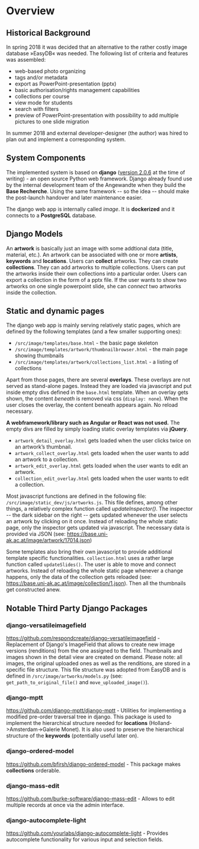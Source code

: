 # Overview

## Historical Background

In spring 2018 it was decided that an alternative to the rather costly image database »EasyDB« was needed.
The following list of criteria and features was assembled:

- web-based photo organizing
- tags and/or metadata
- export as PowerPoint-presentation (pptx)
- basic authorisation/rights management capabilities
- collections per course
- view mode for students
- search with filters
- preview of PowerPoint-presentation with possibility to add multiple pictures to one slide migration

In summer 2018 and external developer-designer (the author) was hired to plan out and implement a corresponding system.

## System Components

The implemented system is based on **django** ([version 2.0.6](https://docs.djangoproject.com/en/2.0/) at the time of writing) - an open source Python web framework. Django already found use by the internal development team of the Angewandte when they build the **Base Recherche**. Using the same framework -- so the idea -- should make the post-launch handover and later maintenance easier.

The django web app is internally called _image_. It is **dockerized** and it connects to a **PostgreSQL** database.

## Django Models

An **artwork** is basically just an image with some addtional data (title, material, etc.). An artwork can be associated with one or more **artists**, **keywords** and **locations**.
Users can **collect** artworks. They can create **collections**. They can add artworks to multiple collections. Users can put the artworks inside their own collections into a particular order.
Users can export a collection in the form of a pptx file. If the user wants to show two artworks on one single powerpoint slide, she can _connect_ two artworks inside the collection.

## Static and dynamic pages

The django web app is mainly serving relatively static pages, which are defined by the following templates (and a few smaller supporting ones):

- `/src/image/templates/base.html` - the basic page skeleton
- `/src/image/templates/artwork/thumbnailbrowser.html` - the main page showing thumbnails
- `/src/image/templates/artwork/collections_list.html` - a listing of collections

Apart from those pages, there are several **overlays**. These overlays are not served as stand-alone pages. Instead they are loaded via javascript and put inside empty divs defined in the `base.html` template. When an overlay gets shown, the content _beneath_ is removed via css (`display: none`). When the user closes the overlay, the content beneath appears again. No reload necessary.

**A webframework/library such as Angular or React was not used.** The empty divs are filled by simply loading static overlay templates via **jQuery**.

- `artwork_detail_overlay.html` gets loaded when the user clicks twice on an artwork’s thumbnail.
- `artwork_collect_overlay.html` gets loaded when the user wants to add an artwork to a collection.
- `artwork_edit_overlay.html` gets loaded when the user wants to edit an artwork.
- `collection_edit_overlay.html` gets loaded when the user wants to edit a collection.

Most javascript functions are defined in the following file: `/src/image/static_dev/js/artworks.js`. This file defines, among other things, a relatively complex function called _updateInspector()_. The inspector -- the dark sidebar on the right -- gets updated whenever the user selects an artwork by clicking on it once. Instead of reloading the whole static page, only the inspector gets updated via javascript. The necessary data is provided via JSON (see: <https://base.uni-ak.ac.at/image/artwork/17014.json>)

Some templates also bring their own javascript to provide additional template specific functionalities. `collection.html` uses a rather large function called `updateSlides()`. The user is able to move and connect artworks. Instead of reloading the whole static page whenever a change happens, only the data of the collection gets reloaded (see: <https://base.uni-ak.ac.at/image/collection/1.json>). Then all the thumbnails get constructed anew.

## Notable Third Party Django Packages

### django-versatileimagefield

<https://github.com/respondcreate/django-versatileimagefield> - Replacement of Django's ImageField that allows to create new image versions (renditions) from the one assigned to the field.
Thumbnails and images shown in the detail view are created on demand. Please note: all images, the original uploaded ones as well as the renditions, are stored in a specific file structure. This file structure was adopted from EasyDB and is defined in `/src/image/artworks/models.py` (see: `get_path_to_original_file()` and `move_uploaded_image()`).

### django-mptt

<https://github.com/django-mptt/django-mptt> - Utilities for implementing a modified pre-order traversal tree in django. This package is used to implement the hierarchical structure needed for **locations** (Holland->Amsterdam->Galerie Monet). It is also used to preserve the hierarchical structure of the **keywords** (potentially useful later on).

### django-ordered-model

<https://github.com/bfirsh/django-ordered-model> - This package makes **collections** orderable.

### django-mass-edit

<https://github.com/burke-software/django-mass-edit> - Allows to edit multiple records at once via the admin interface.

### django-autocomplete-light

<https://github.com/yourlabs/django-autocomplete-light> - Provides autocomplete functionality for various input and selection fields.
